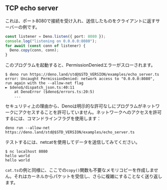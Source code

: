 ## TCP echo server

これは、ポート8080で接続を受け入れ、送信したものをクライアントに返すサーバーの例です。

```ts
const listener = Deno.listen({ port: 8080 });
console.log("listening on 0.0.0.0:8080");
for await (const conn of listener) {
  Deno.copy(conn, conn);
}
```

このプログラムを起動すると、PermissionDeniedエラーがスローされます。

```shell
$ deno run https://deno.land/std@$STD_VERSION/examples/echo_server.ts
error: Uncaught PermissionDenied: network access to "0.0.0.0:8080", run again with the --allow-net flag
► $deno$/dispatch_json.ts:40:11
    at DenoError ($deno$/errors.ts:20:5)
    ...
```

セキュリティ上の理由から、Denoは明示的な許可なしにプログラムがネットワークにアクセスすることを許可していません。ネットワークへのアクセスを許可するには、コマンドラインフラグを使用します：

```shell
deno run --allow-net https://deno.land/std@$STD_VERSION/examples/echo_server.ts
```

テストするには、netcatを使用してデータを送信してみてください。

```shell
$ nc localhost 8080
hello world
hello world
```

`cat.ts`の例と同様に、ここでの`copy()`関数も不要なメモリコピーを作成しません。それはカーネルからパケットを受信し、さらに複雑にすることなく送り返します。
